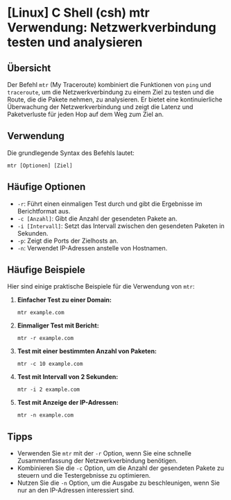 # [Linux] C Shell (csh) mtr Verwendung: Netzwerkverbindung testen und analysieren

## Übersicht
Der Befehl `mtr` (My Traceroute) kombiniert die Funktionen von `ping` und `traceroute`, um die Netzwerkverbindung zu einem Ziel zu testen und die Route, die die Pakete nehmen, zu analysieren. Er bietet eine kontinuierliche Überwachung der Netzwerkverbindung und zeigt die Latenz und Paketverluste für jeden Hop auf dem Weg zum Ziel an.

## Verwendung
Die grundlegende Syntax des Befehls lautet:

```
mtr [Optionen] [Ziel]
```

## Häufige Optionen
- `-r`: Führt einen einmaligen Test durch und gibt die Ergebnisse im Berichtformat aus.
- `-c [Anzahl]`: Gibt die Anzahl der gesendeten Pakete an.
- `-i [Intervall]`: Setzt das Intervall zwischen den gesendeten Paketen in Sekunden.
- `-p`: Zeigt die Ports der Zielhosts an.
- `-n`: Verwendet IP-Adressen anstelle von Hostnamen.

## Häufige Beispiele
Hier sind einige praktische Beispiele für die Verwendung von `mtr`:

1. **Einfacher Test zu einer Domain:**
   ```
   mtr example.com
   ```

2. **Einmaliger Test mit Bericht:**
   ```
   mtr -r example.com
   ```

3. **Test mit einer bestimmten Anzahl von Paketen:**
   ```
   mtr -c 10 example.com
   ```

4. **Test mit Intervall von 2 Sekunden:**
   ```
   mtr -i 2 example.com
   ```

5. **Test mit Anzeige der IP-Adressen:**
   ```
   mtr -n example.com
   ```

## Tipps
- Verwenden Sie `mtr` mit der `-r` Option, wenn Sie eine schnelle Zusammenfassung der Netzwerkverbindung benötigen.
- Kombinieren Sie die `-c` Option, um die Anzahl der gesendeten Pakete zu steuern und die Testergebnisse zu optimieren.
- Nutzen Sie die `-n` Option, um die Ausgabe zu beschleunigen, wenn Sie nur an den IP-Adressen interessiert sind.
